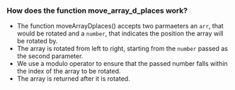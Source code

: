 ### How does the function move_array_d_places work?

- The function moveArrayDplaces() accepts two parmaeters an ```arr```, that would be rotated and a ```number```, that indicates the position the array will be rotated by.
- The array is rotated from left to right, starting from the ```number``` passed as the second parameter.
- We use a modulo operator to ensure that the passed number falls within the index of the array to be rotated.
- The array is returned after it is rotated.